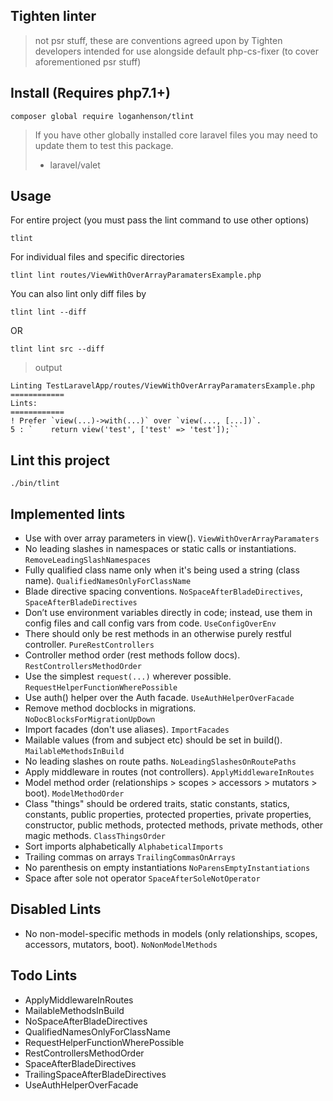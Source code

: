 ## Tighten linter
> not psr stuff, these are conventions agreed upon by Tighten developers
> intended for use alongside default php-cs-fixer (to cover aforementioned psr stuff)

## Install (Requires php7.1+)
```
composer global require loganhenson/tlint
```
> If you have other globally installed core laravel files you may need to update them to test this package.
> - laravel/valet

## Usage
For entire project (you must pass the lint command to use other options)
```
tlint
```
For individual files and specific directories
```
tlint lint routes/ViewWithOverArrayParamatersExample.php
```

You can also lint only diff files by
```
tlint lint --diff
```
OR
```
tlint lint src --diff
```

> output
```
Linting TestLaravelApp/routes/ViewWithOverArrayParamatersExample.php
============
Lints: 
============
! Prefer `view(...)->with(...)` over `view(..., [...])`.
5 : `    return view('test', ['test' => 'test']);``
```

## Lint this project
```
./bin/tlint
```

## Implemented lints
- Use with over array parameters in view(). `ViewWithOverArrayParamaters`
- No leading slashes in namespaces or static calls or instantiations. `RemoveLeadingSlashNamespaces`
- Fully qualified class name only when it's being used a string (class name). `QualifiedNamesOnlyForClassName`
- Blade directive spacing conventions. `NoSpaceAfterBladeDirectives`, `SpaceAfterBladeDirectives`
- Don’t use environment variables directly in code; instead, use them in config files and call config vars from code. `UseConfigOverEnv`
- There should only be rest methods in an otherwise purely restful controller. `PureRestControllers`
- Controller method order (rest methods follow docs). `RestControllersMethodOrder`
- Use the simplest `request(...)` wherever possible. `RequestHelperFunctionWherePossible`
- Use auth() helper over the Auth facade. `UseAuthHelperOverFacade`
- Remove method docblocks in migrations. `NoDocBlocksForMigrationUpDown`
- Import facades (don't use aliases). `ImportFacades`
- Mailable values (from and subject etc) should be set in build(). `MailableMethodsInBuild`
- No leading slashes on route paths. `NoLeadingSlashesOnRoutePaths`
- Apply middleware in routes (not controllers). `ApplyMiddlewareInRoutes`
- Model method order (relationships > scopes > accessors > mutators > boot). `ModelMethodOrder`
- Class "things" should be ordered traits, static constants, statics, constants, public properties, protected properties, private properties, constructor, public methods, protected methods, private methods, other magic methods. `ClassThingsOrder`
- Sort imports alphabetically `AlphabeticalImports`
- Trailing commas on arrays `TrailingCommasOnArrays`
- No parenthesis on empty instantiations `NoParensEmptyInstantiations`
- Space after sole not operator `SpaceAfterSoleNotOperator`

## Disabled Lints
- No non-model-specific methods in models (only relationships, scopes, accessors, mutators, boot). `NoNonModelMethods`

## Todo Lints
- ApplyMiddlewareInRoutes
- MailableMethodsInBuild
- NoSpaceAfterBladeDirectives
- QualifiedNamesOnlyForClassName
- RequestHelperFunctionWherePossible
- RestControllersMethodOrder
- SpaceAfterBladeDirectives
- TrailingSpaceAfterBladeDirectives
- UseAuthHelperOverFacade

